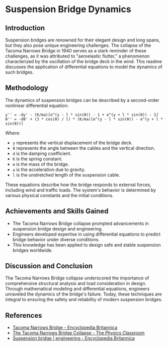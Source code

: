 # Suspension Bridge Dynamics

## Introduction

Suspension bridges are renowned for their elegant design and long spans, but they also pose unique engineering challenges. The collapse of the Tacoma Narrows Bridge in 1940 serves as a stark reminder of these challenges, as it was attributed to "aeroelastic flutter," a phenomenon characterized by the oscillation of the bridge deck in the wind. This readme discusses the application of differential equations to model the dynamics of such bridges.

## Methodology

The dynamics of suspension bridges can be described by a second-order nonlinear differential equation:

```
y'' = -dy' - (K/ma)[e^(y - l * sin(θ)) - 1 + e^(y + l * sin(θ)) - 1]
θ'' = -dθ' + (3 * cos(θ) / l) * (K/ma)[e^(y - l * sin(θ)) - e^(y + l * sin(θ))]
```

Where:
- `y` represents the vertical displacement of the bridge deck.
- `θ` represents the angle between the cables and the vertical direction.
- `d` is the damping coefficient.
- `K` is the spring constant.
- `m` is the mass of the bridge.
- `a` is the acceleration due to gravity.
- `l` is the unstretched length of the suspension cable.

These equations describe how the bridge responds to external forces, including wind and traffic loads. The system's behavior is determined by various physical constants and the initial conditions.

## Achievements and Skills Gained

- The Tacoma Narrows Bridge collapse prompted advancements in suspension bridge design and engineering.
- Engineers developed expertise in using differential equations to predict bridge behavior under diverse conditions.
- This knowledge has been applied to design safe and stable suspension bridges worldwide.

## Discussion and Conclusion

The Tacoma Narrows Bridge collapse underscored the importance of comprehensive structural analysis and load consideration in design. Through mathematical modeling and differential equations, engineers unraveled the dynamics of the bridge's failure. Today, these techniques are integral to ensuring the safety and reliability of modern suspension bridges.

## References

- [Tacoma Narrows Bridge - Encyclopedia Britannica](https://www.britannica.com/topic/Tacoma-Narrows-Bridge)
- [The Tacoma Narrows Bridge Collapse - The Physics Classroom](http://www.physicsclassroom.com/class/waves/Lesson-3/The-Tacoma-Narrows-Bridge-Collapse)
- [Suspension bridge | engineering - Encyclopedia Britannica](https://www.britannica.com/technology/suspension-bridge)
